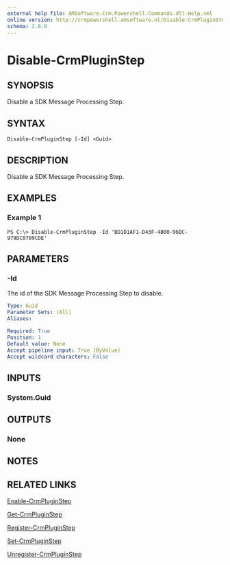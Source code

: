 ```yaml
---
external help file: AMSoftware.Crm.Powershell.Commands.dll-Help.xml
online version: http://crmpowershell.amsoftware.nl/Disable-CrmPluginStep.html
schema: 2.0.0
---
```


# Disable-CrmPluginStep

## SYNOPSIS
Disable a SDK Message Processing Step.

## SYNTAX

```
Disable-CrmPluginStep [-Id] <Guid>
```

## DESCRIPTION
Disable a SDK Message Processing Step.

## EXAMPLES

### Example 1
```
PS C:\> Disable-CrmPluginStep -Id 'BD1D1AF1-D43F-4B00-96DC-979DC0709CDE'
```

## PARAMETERS

### -Id
The id of the SDK Message Processing Step to disable.

```yaml
Type: Guid
Parameter Sets: (All)
Aliases: 

Required: True
Position: 1
Default value: None
Accept pipeline input: True (ByValue)
Accept wildcard characters: False
```

## INPUTS

### System.Guid


## OUTPUTS

### None

## NOTES

## RELATED LINKS

[Enable-CrmPluginStep](Enable-CrmPluginStep.md)

[Get-CrmPluginStep](Get-CrmPluginStep.md)

[Register-CrmPluginStep](Register-CrmPluginStep.md)

[Set-CrmPluginStep](Set-CrmPluginStep.md)

[Unregister-CrmPluginStep](Unregister-CrmPluginStep.md)
